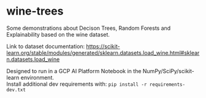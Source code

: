 # wine-trees

Some demonstrations about Decison Trees, Random Forests and Explainability based on the wine dataset.

Link to dataset documentation: https://scikit-learn.org/stable/modules/generated/sklearn.datasets.load_wine.html#sklearn.datasets.load_wine  

Designed to run in a GCP AI Platform Notebook in the NumPy/SciPy/scikit-learn environment.  
Install additional dev requirements with: `pip install -r requirements-dev.txt`